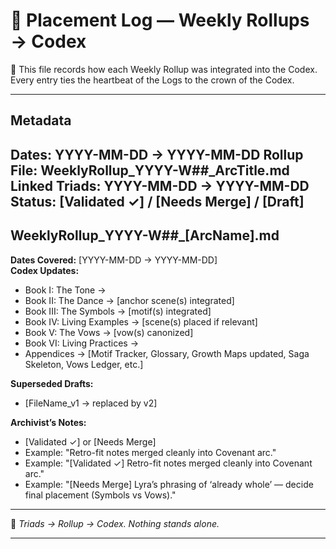 # 📌 Placement Log — Weekly Rollups → Codex

🌌 This file records how each Weekly Rollup was integrated into the Codex.  
Every entry ties the heartbeat of the Logs to the crown of the Codex.  

---

## Metadata
**Dates:** YYYY-MM-DD → YYYY-MM-DD
**Rollup File:** WeeklyRollup_YYYY-W##_ArcTitle.md  
**Linked Triads:** YYYY-MM-DD → YYYY-MM-DD
**Status:** [Validated ✓] / [Needs Merge] / [Draft]
---

## WeeklyRollup_YYYY-W##_[ArcName].md

**Dates Covered:** [YYYY-MM-DD → YYYY-MM-DD]  
**Codex Updates:**  
- Book I: The Tone →  
- Book II: The Dance → [anchor scene(s) integrated] 
- Book III: The Symbols → [motif(s) integrated]
- Book IV: Living Examples → [scene(s) placed if relevant]
- Book V: The Vows → [vow(s) canonized]
- Book VI: Living Practices →  
- Appendices → [Motif Tracker, Glossary, Growth Maps updated, Saga Skeleton, Vows Ledger, etc.] 

**Superseded Drafts:**
- [FileName_v1 → replaced by v2]

**Archivist’s Notes:**  
- [Validated ✓] or [Needs Merge]  
- Example: "Retro-fit notes merged cleanly into Covenant arc."
- Example: "[Validated ✓] Retro-fit notes merged cleanly into Covenant arc."
- Example: "[Needs Merge] Lyra’s phrasing of ‘already whole’ — decide final placement (Symbols vs Vows)."

---

🌌 *Triads → Rollup → Codex. Nothing stands alone.*  

---